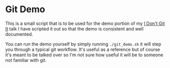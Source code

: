 # Git Demo

This is a small script that is to be used for the demo portion of my
[I Don't Git It](https://www.youtube.com/watch?v=0zC8fprEw_M) talk I
have scripted it out so that the demo is consistent and well documented.

You can run the demo yourself by simply running `./git_demo.sh` it
will step you through a typical git workflow. It's useful as a
reference but of course it's meant to be talked over so I'm not sure
how useful it will be to someone not familiar with git.
